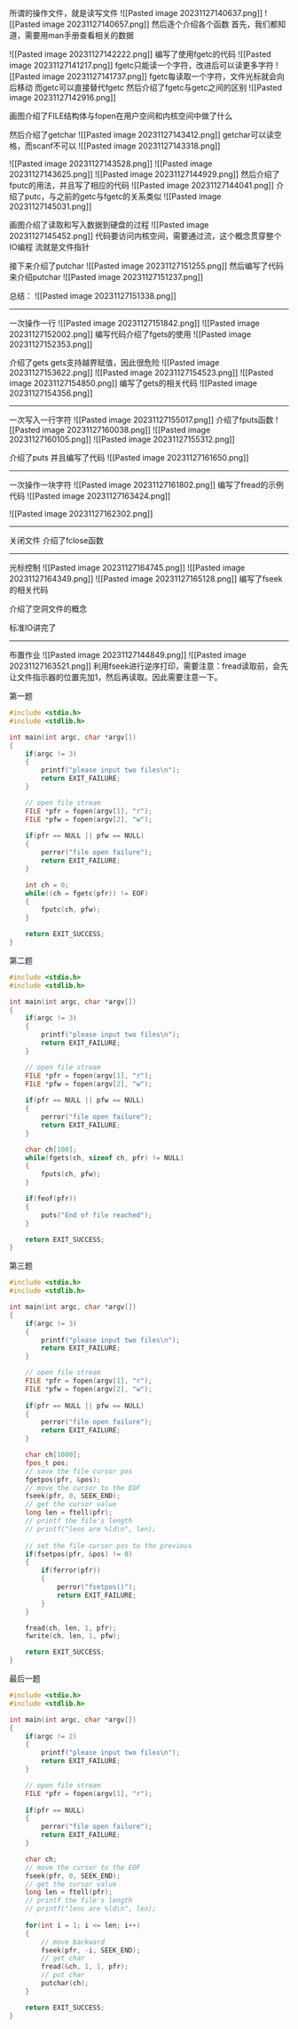 所谓的操作文件，就是读写文件
![[Pasted image 20231127140637.png]]
![[Pasted image 20231127140657.png]]
然后逐个介绍各个函数
首先，我们都知道，需要用man手册查看相关的数据

![[Pasted image 20231127142222.png]]
编写了使用fgetc的代码
![[Pasted image 20231127141217.png]]
fgetc只能读一个字符，改进后可以读更多字符
![[Pasted image 20231127141737.png]]
fgetc每读取一个字符，文件光标就会向后移动
而getc可以直接替代fgetc
然后介绍了fgetc与getc之间的区别
![[Pasted image 20231127142916.png]]

画图介绍了FILE结构体与fopen在用户空间和内核空间中做了什么

然后介绍了getchar
![[Pasted image 20231127143412.png]]
getchar可以读空格，而scanf不可以
![[Pasted image 20231127143318.png]]

![[Pasted image 20231127143528.png]]
![[Pasted image 20231127143625.png]]
![[Pasted image 20231127144929.png]]
然后介绍了fputc的用法，并且写了相应的代码
![[Pasted image 20231127144041.png]]
介绍了putc，与之前的getc与fgetc的关系类似
![[Pasted image 20231127145031.png]]

画图介绍了读取和写入数据到硬盘的过程
![[Pasted image 20231127145452.png]]
代码要访问内核空间，需要通过流，这个概念贯穿整个IO编程
流就是文件指针

接下来介绍了putchar
![[Pasted image 20231127151255.png]]
然后编写了代码来介绍putchar
![[Pasted image 20231127151237.png]]

总结：
![[Pasted image 20231127151338.png]]

---
一次操作一行
![[Pasted image 20231127151842.png]]
![[Pasted image 20231127152002.png]]
编写代码介绍了fgets的使用
![[Pasted image 20231127152353.png]]

介绍了gets
gets支持越界赋值，因此很危险
![[Pasted image 20231127153622.png]]
![[Pasted image 20231127154523.png]]
![[Pasted image 20231127154850.png]]
编写了gets的相关代码
![[Pasted image 20231127154356.png]]

---
一次写入一行字符
![[Pasted image 20231127155017.png]]
介绍了fputs函数
![[Pasted image 20231127160038.png]]
![[Pasted image 20231127160105.png]]
![[Pasted image 20231127155312.png]]

介绍了puts
并且编写了代码
![[Pasted image 20231127161650.png]]

---
一次操作一块字符
![[Pasted image 20231127161802.png]]
编写了fread的示例代码
![[Pasted image 20231127163424.png]]

![[Pasted image 20231127162302.png]]

---
关闭文件
介绍了fclose函数

---
光标控制
![[Pasted image 20231127164745.png]]
![[Pasted image 20231127164349.png]]
![[Pasted image 20231127165128.png]]
编写了fseek的相关代码


介绍了空洞文件的概念

标准IO讲完了

---
布置作业
![[Pasted image 20231127144849.png]]
![[Pasted image 20231127163521.png]]
利用fseek进行逆序打印，需要注意：fread读取前，会先让文件指示器的位置先加1，然后再读取。因此需要注意一下。

第一题
```c
#include <stdio.h>
#include <stdlib.h>

int main(int argc, char *argv[])
{
	if(argc != 3)
	{
		printf("please input two files\n");
		return EXIT_FAILURE;
	}

	// open file stream	
	FILE *pfr = fopen(argv[1], "r");
	FILE *pfw = fopen(argv[2], "w");
	
	if(pfr == NULL || pfw == NULL)
	{
		perror("file open failure");
		return EXIT_FAILURE;
	}

	int ch = 0;
	while((ch = fgetc(pfr)) != EOF)
	{
		fputc(ch, pfw);
	}

	return EXIT_SUCCESS;
}
```

第二题
```c
#include <stdio.h>
#include <stdlib.h>

int main(int argc, char *argv[])
{
	if(argc != 3)
	{
		printf("please input two files\n");
		return EXIT_FAILURE;
	}

	// open file stream	
	FILE *pfr = fopen(argv[1], "r");
	FILE *pfw = fopen(argv[2], "w");
	
	if(pfr == NULL || pfw == NULL)
	{
		perror("file open failure");
		return EXIT_FAILURE;
	}

	char ch[100];
	while(fgets(ch, sizeof ch, pfr) != NULL)
	{
		fputs(ch, pfw);
	}

	if(feof(pfr))
	{
		puts("End of file reached");
	}

	return EXIT_SUCCESS;
}
```

第三题
```c
#include <stdio.h>
#include <stdlib.h>

int main(int argc, char *argv[])
{
	if(argc != 3)
	{
		printf("please input two files\n");
		return EXIT_FAILURE;
	}

	// open file stream	
	FILE *pfr = fopen(argv[1], "r");
	FILE *pfw = fopen(argv[2], "w");
	
	if(pfr == NULL || pfw == NULL)
	{
		perror("file open failure");
		return EXIT_FAILURE;
	}

	char ch[1000];
	fpos_t pos;
	// save the file cursor pos
	fgetpos(pfr, &pos);
	// move the cursor to the EOF
	fseek(pfr, 0, SEEK_END);	
	// get the cursor value
	long len = ftell(pfr);
	// printf the file's length
	// printf("lens are %ld\n", len);
	
	// set the file cursor pos to the previous
	if(fsetpos(pfr, &pos) != 0)
	{
		if(ferror(pfr))
		{
			perror("fsetpos()");
			return EXIT_FAILURE;
		}
	}

	fread(ch, len, 1, pfr);
	fwrite(ch, len, 1, pfw);

	return EXIT_SUCCESS;
}

```

最后一题
```c
#include <stdio.h>
#include <stdlib.h>

int main(int argc, char *argv[])
{
	if(argc != 2)
	{
		printf("please input two files\n");
		return EXIT_FAILURE;
	}

	// open file stream	
	FILE *pfr = fopen(argv[1], "r");
	
	if(pfr == NULL)
	{
		perror("file open failure");
		return EXIT_FAILURE;
	}

	char ch;
	// move the cursor to the EOF
	fseek(pfr, 0, SEEK_END);	
	// get the cursor value
	long len = ftell(pfr);
	// printf the file's length
	// printf("lens are %ld\n", len);
	
	for(int i = 1; i <= len; i++)
	{
		// move backward
		fseek(pfr, -i, SEEK_END);
		// get char
		fread(&ch, 1, 1, pfr);
		// put char
		putchar(ch);
	}

	return EXIT_SUCCESS;
}
```
